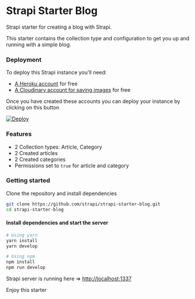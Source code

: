 # Strapi Starter Blog

Strapi starter for creating a blog with Strapi.

This starter contains the collection type and configuration to get you up and running with a simple blog.

### Deployment

To deploy this Strapi instance you'll need:

- [A Heroku account](https://signup.heroku.com/) for free
- [A Cloudinary account for saving images](https://cloudinary.com/users/register/free) for free

Once you have created these accounts you can deploy your instance by clicking on this button

[![Deploy](https://www.herokucdn.com/deploy/button.svg)](https://heroku.com/deploy?template=https://github.com/neruuren/strapi-starter-blog)

### Features

  - 2 Collection types: Article, Category
  - 2 Created articles
  - 2 Created categories
  - Permissions set to `true` for article and category

### Getting started

Clone the repository and install dependencies

```bash
git clone https://github.com/strapi/strapi-starter-blog.git
cd strapi-starter-blog
```

#### Install dependencies and start the server

```bash
# Using yarn
yarn install
yarn develop

# Using npm
npm install
npm run develop
```

Strapi server is running here => [http://localhost:1337](http://localhost:1337)

Enjoy this starter
